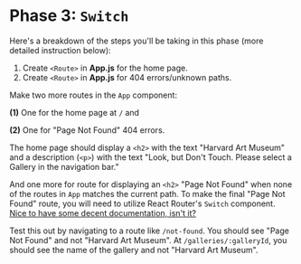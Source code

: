 # Phase 3: `Switch`

Here's a breakdown of the steps you'll be taking in this phase (more detailed
instruction below):

1. Create `<Route>` in __App.js__ for the home page.
2. Create `<Route>` in __App.js__ for 404 errors/unknown paths.

Make two more routes in the `App` component:

**(1)** One for the home page at `/` and

**(2)** One for "Page Not Found" 404 errors.

The home page should display a `<h2>` with the text "Harvard Art Museum" and a
description (`<p>`) with the text "Look, but Don't Touch. Please select a
Gallery in the navigation bar."

And one more for route for displaying an `<h2>` "Page Not Found" when none of
the routes in `App` matches the current path. To make the final "Page Not Found"
route, you will need to utilize React Router's `Switch` component. [Nice to have
some decent documentation, isn't it?][switch]

Test this out by navigating to a route like `/not-found`. You should see "Page
Not Found" and not "Harvard Art Museum". At `/galleries/:galleryId`, you should
see the name of the gallery and not "Harvard Art Museum".

[http://localhost:3000]: http://localhost:3000
[Harvard Art Museum API]: https://www.harvardartmuseums.org/collections/api
[Harvard Art Museum seed file]: https://appacademy-open-assets.s3-us-west-1.amazonaws.com/Modular-Curriculum/content/react-redux/topics/intro-to-react/projects/art-museum/harvardArt.js
[navlink]: https://reactrouter.com/web/api/NavLink
[key]: https://reactjs.org/docs/lists-and-keys.html
[route]: https://reactrouter.com/web/api/Route
[use-params]: https://reactrouter.com/web/api/Hooks/useparams
[switch]: https://reactrouter.com/web/api/Switch